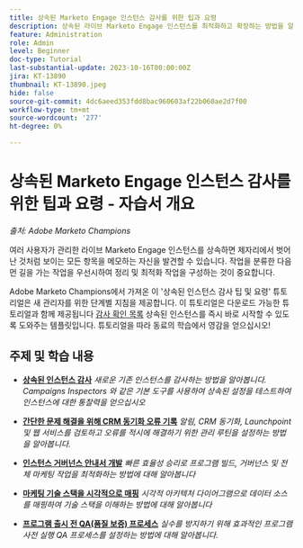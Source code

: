 ```yaml
---
title: 상속된 Marketo Engage 인스턴스 감사를 위한 팁과 요령
description: 상속된 라이브 Marketo Engage 인스턴스를 최적화하고 확장하는 방법을 알아봅니다.
feature: Administration
role: Admin
level: Beginner
doc-type: Tutorial
last-substantial-update: 2023-10-16T00:00:00Z
jira: KT-13890
thumbnail: KT-13890.jpeg
hide: false
source-git-commit: 4dc6aeed353fdd8bac960603af22b060ae2d7f00
workflow-type: tm+mt
source-wordcount: '277'
ht-degree: 0%

---
```



# 상속된 Marketo Engage 인스턴스 감사를 위한 팁과 요령 - 자습서 개요

*출처: Adobe Marketo Champions*

여러 사용자가 관리한 라이브 Marketo Engage 인스턴스를 상속하면 제자리에서 벗어난 것처럼 보이는 모든 항목을 메모하는 자신을 발견할 수 있습니다. 작업을 분류한 다음 먼 길을 가는 작업을 우선시하여 정리 및 최적화 작업을 구성하는 것이 중요합니다.

Adobe Marketo Champions에서 가져온 이 &#39;상속된 인스턴스 감사 팁 및 요령&#39; 튜토리얼은 새 관리자를 위한 단계별 지침을 제공합니다. 이 튜토리얼은 다운로드 가능한 튜토리얼과 함께 제공됩니다 [감사 확인 목록](https://experienceleague.adobe.com/docs/marketo/using/getting-started-with-marketo/inheriting-a-marketo-engage-instance/where-to-start.html) 상속된 인스턴스를 즉시 바로 시작할 수 있도록 도와주는 템플릿입니다. 튜토리얼을 따라 동료의 학습에서 영감을 얻으십시오! 

## 주제 및 학습 내용

* **[상속된 인스턴스 감사](/help/tutorial-inherited-instance/audit-an-inherted-instance.md)**
  *새로운 기존 인스턴스를 감사하는 방법을 알아봅니다. Campaigns Inspectors 와 같은 기본 도구를 사용하여 상속된 설정을 테스트하여 인스턴스에 대한 통찰력을 얻으십시오*

* **[간단한 문제 해결을 위해 CRM 동기화 오류 기록](/help/tutorial-inherited-instance/log-crm-sync-errors-for-easy-troubleshootig.md)**
  *알림, CRM 동기화, Launchpoint 및 웹 서비스를 검토하고 오류를 적시에 해결하기 위한 관리 루틴을 설정하는 방법을 알아봅니다.*

* **[인스턴스 거버넌스 안내서 개발](/help/tutorial-inherited-instance/develop-an-instance-governance-guide.md)**
  *빠른 효율성 승리로 프로그램 빌드, 거버넌스 및 전체 마케팅 작업을 최적화하는 방법에 대해 알아봅니다*

* **[마케팅 기술 스택을 시각적으로 매핑](/help/tutorial-inherited-instance/create-a-visual-data-flow-diagram.md)**
  *시각적 아키텍처 다이어그램으로 데이터 소스를 매핑하여 기술 스택을 이해하는 방법에 대해 알아봅니다*

* **[프로그램 출시 전 QA(품질 보증) 프로세스](/help/tutorial-inherited-instance/essential-program-pre-launch-qa.md)**
  *실수를 방지하기 위해 효과적인 프로그램 사전 실행 QA 프로세스를 설정하는 방법에 대해 알아봅니다.*
